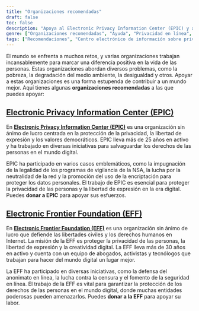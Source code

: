 ```yaml
---
title: "Organizaciones recomendadas"
draft: false
toc: false
description: "Apoya al Electronic Privacy Information Center (EPIC) y a la Electronic Frontier Foundation (EFF) para proteger la privacidad en Internet, la libertad de expresión y los valores democráticos. Haz un donativo para defender los derechos humanos y las libertades en el mundo digital."
genre: ["Organizaciones recomendadas", "Ayuda", "Privacidad en línea", "Libertad de expresión", "Valores democráticos", "EPIC", "EFF", "Privacidad", "Libertades civiles", "Derechos humanos", "Activismo digital", "Organizaciones sin ánimo de lucro", "Donación", "Derechos digitales", "Protección de datos", "Ciberseguridad", "Neutralidad de la red", "Anonimato en Internet", "Censura"]
tags: ["Recomendaciones", "Centro electrónico de información sobre privacidad", "EPIC", "Fundación Frontera Electrónica", "EFF", "privacidad", "libertad de expresión", "valores democráticos", "misión", "libertades civiles", "derechos humanos", "abogados", "activistas", "tecnólogos", "libre expresión", "creatividad digital", "donación", "privacidad en línea", "derechos en línea", "protección de datos", "ciberseguridad", "neutralidad de la red", "anonimato en línea", "censura", "organizaciones sin ánimo de lucro", "activismo digital", "soporte", "mundo digital"]
---
```


El mundo se enfrenta a muchos retos, y varias organizaciones trabajan incansablemente para marcar una diferencia positiva en la vida de las personas. Estas organizaciones abordan diversos problemas, como la pobreza, la degradación del medio ambiente, la desigualdad y otros. Apoyar a estas organizaciones es una forma estupenda de contribuir a un mundo mejor. Aquí tienes algunas **organizaciones recomendadas** a las que puedes apoyar:

## [Electronic Privacy Information Center (EPIC)](https://donatenow.networkforgood.org/epic)

En [**Electronic Privacy Information Center (EPIC)**](https://donatenow.networkforgood.org/epic) es una organización sin ánimo de lucro centrada en la protección de la privacidad, la libertad de expresión y los valores democráticos. EPIC lleva más de 25 años en activo y ha trabajado en diversas iniciativas para salvaguardar los derechos de las personas en el mundo digital.

EPIC ha participado en varios casos emblemáticos, como la impugnación de la legalidad de los programas de vigilancia de la NSA, la lucha por la neutralidad de la red y la promoción del uso de la encriptación para proteger los datos personales. El trabajo de EPIC es esencial para proteger la privacidad de las personas y la libertad de expresión en la era digital. Puedes **donar a EPIC** para apoyar sus esfuerzos.

## [Electronic Frontier Foundation (EFF)](https://www.eff.org/issues/bloggers/legal/join)

En [**Electronic Frontier Foundation (EFF)**](https://www.eff.org/issues/bloggers/legal/join) es una organización sin ánimo de lucro que defiende las libertades civiles y los derechos humanos en Internet. La misión de la EFF es proteger la privacidad de las personas, la libertad de expresión y la creatividad digital. La EFF lleva más de 30 años en activo y cuenta con un equipo de abogados, activistas y tecnólogos que trabajan para hacer del mundo digital un lugar mejor.

La EFF ha participado en diversas iniciativas, como la defensa del anonimato en línea, la lucha contra la censura y el fomento de la seguridad en línea. El trabajo de la EFF es vital para garantizar la protección de los derechos de las personas en el mundo digital, donde muchas entidades poderosas pueden amenazarlos. Puedes **donar a la EFF** para apoyar su labor.

